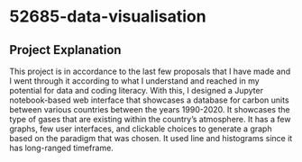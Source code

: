 # 52685-data-visualisation

## Project Explanation

This project is in accordance to the last few proposals that I have made and I went through it according to what I understand and reached in my potential for data and coding literacy. With this, I designed a Jupyter notebook-based web interface that showcases a database for carbon units between various countries between the years 1990-2020. It showcases the type of gases that are existing within the country’s atmosphere. It has a few graphs, few user interfaces, and clickable choices to generate a graph based on the paradigm that was chosen. It used line and histograms since it has long-ranged timeframe. 

